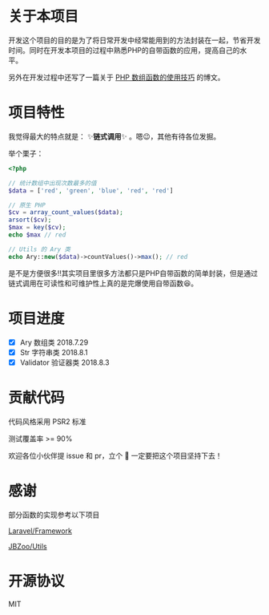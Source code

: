# 关于本项目

开发这个项目的目的是为了将日常开发中经常能用到的方法封装在一起，节省开发时间。同时在开发本项目的过程中熟悉PHP的自带函数的应用，提高自己的水平。

另外在开发过程中还写了一篇关于 [PHP 数组函数的使用技巧](https://www.0php.net/posts/%E5%B7%A7%E7%94%A8-PHP-%E6%95%B0%E7%BB%84%E5%87%BD%E6%95%B0.html) 的博文。

# 项目特性

我觉得最大的特点就是： :sparkles:**链式调用**:sparkles: 。嗯:wink:，其他有待各位发掘。

举个栗子：

``` php
<?php

// 统计数组中出现次数最多的值
$data = ['red', 'green', 'blue', 'red', 'red']

// 原生 PHP
$cv = array_count_values($data);
arsort($cv);
$max = key($cv);
echo $max // red

// Utils 的 Ary 类
echo Ary::new($data)->countValues()->max(); // red

```

是不是方便很多:bangbang:其实项目里很多方法都只是PHP自带函数的简单封装，但是通过链式调用在可读性和可维护性上真的是完爆使用自带函数:laughing:。

# 项目进度

- [x] Ary 数组类 2018.7.29
- [x] Str 字符串类 2018.8.1
- [x] Validator 验证器类 2018.8.3

# 贡献代码

代码风格采用 PSR2 标准

测试覆盖率 >= 90%

欢迎各位小伙伴提 issue 和 pr，立个 :triangular_flag_on_post: 一定要把这个项目坚持下去！

# 感谢

部分函数的实现参考以下项目

[Laravel/Framework](https://github.com/laravel/framework)

[JBZoo/Utils](https://github.com/JBZoo/Utils)

# 开源协议

MIT